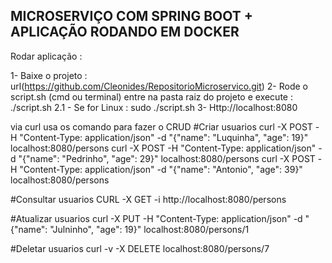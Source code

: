 ## MICROSERVIÇO COM SPRING BOOT + APLICAÇÃO RODANDO EM DOCKER ## 
Rodar aplicação : 

1- Baixe o projeto : url(https://github.com/Cleonides/RepositorioMicroservico.git)
2- Rode o script.sh (cmd ou terminal) entre na pasta raiz do projeto e execute : ./script.sh
 2.1 - Se for Linux : sudo ./script.sh
3- Http://localhost:8080

via curl usa os comando para fazer o CRUD
#Criar usuarios 
curl -X POST -H "Content-Type: application/json" -d "{\"name\": \"Luquinha\", \"age\": 19}" localhost:8080/persons
curl -X POST -H "Content-Type: application/json" -d "{\"name\": \"Pedrinho\", \"age\": 29}" localhost:8080/persons
curl -X POST -H "Content-Type: application/json" -d "{\"name\": \"Antonio\", \"age\":  39}" localhost:8080/persons

#Consultar usuarios 
CURL -X GET -i http://localhost:8080/persons

#Atualizar usuarios
curl -X PUT -H "Content-Type: application/json" -d "{\"name\": \"Julninho\", \"age\": 19}" localhost:8080/persons/1 

#Deletar usuarios
curl -v -X DELETE localhost:8080/persons/7
